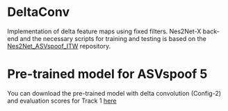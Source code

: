 # DeltaConv
Implementation of delta feature maps using fixed filters. Nes2Net-X back-end and the necessary scripts for training and testing is based on the [Nes2Net_ASVspoof_ITW](https://github.com/Liu-Tianchi/Nes2Net_ASVspoof_ITW/tree/asvspoof5) repository.

# Pre-trained model for ASVspoof 5
You can download the pre-trained model with delta convolution (Config-2) and evaluation scores for Track 1 [here](https://drive.google.com/drive/folders/1bvifLExh6c1pLLDYc0kvBbhwzRB1pdXS?usp=drive_link)

